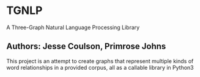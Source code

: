 # TGNLP
 A Three-Graph Natural Language Processing Library

<h2>Authors: Jesse Coulson, Primrose Johns</h2>

This project is an attempt to create graphs that represent multiple kinds of word relationships in a provided corpus, all as a callable library in Python3
